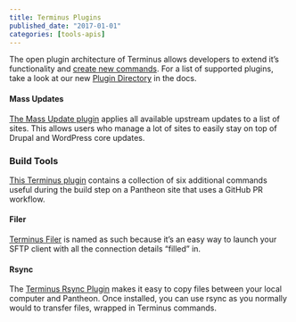 ```yaml
---
title: Terminus Plugins
published_date: "2017-01-01"
categories: [tools-apis]
---
```

The open plugin architecture of Terminus allows developers to extend it’s functionality and [create new commands](/terminus/create). For a list of supported plugins, take a look at our new [Plugin Directory](/terminus/directory) in the docs.

#### Mass Updates
[The Mass Update plugin](https://github.com/pantheon-systems/terminus-mass-update) applies all available upstream updates to a list of sites. This allows users who manage a lot of sites to easily stay on top of Drupal and WordPress core updates.

### Build Tools
[This Terminus plugin](https://github.com/pantheon-systems/terminus-build-tools-plugin) contains a collection of six additional commands useful during the build step on a Pantheon site that uses a GitHub PR workflow.

#### Filer
[Terminus Filer](https://github.com/terminus-plugin-project/terminus-filer-plugin) is named as such because it’s an easy way to launch your SFTP client with all the connection details “filled” in.

#### Rsync
The [Terminus Rsync Plugin](https://github.com/pantheon-systems/terminus-rsync-plugin) makes it easy to copy files between your local computer and Pantheon. Once installed, you can use rsync as you normally would to transfer files, wrapped in Terminus commands.
